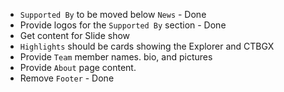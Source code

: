 * `Supported By` to be moved below `News` - Done
* Provide logos for the `Supported By` section - Done
* Get content for Slide show
* `Highlights` should be cards showing the Explorer and CTBGX
* Provide `Team` member names. bio, and pictures
* Provide `About` page content.
* Remove `Footer` - Done

